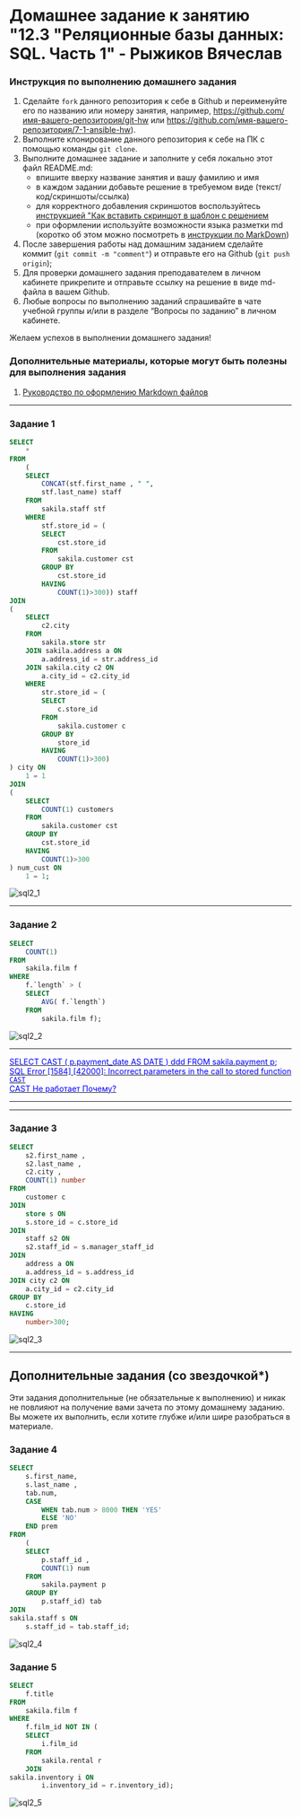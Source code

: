 # Домашнее задание к занятию "12.3 "Реляционные базы данных: SQL. Часть 1" - Рыжиков Вячеслав


### Инструкция по выполнению домашнего задания

   1. Сделайте `fork` данного репозитория к себе в Github и переименуйте его по названию или номеру занятия, например, https://github.com/имя-вашего-репозитория/git-hw или  https://github.com/имя-вашего-репозитория/7-1-ansible-hw).
   2. Выполните клонирование данного репозитория к себе на ПК с помощью команды `git clone`.
   3. Выполните домашнее задание и заполните у себя локально этот файл README.md:
      - впишите вверху название занятия и вашу фамилию и имя
      - в каждом задании добавьте решение в требуемом виде (текст/код/скриншоты/ссылка)
      - для корректного добавления скриншотов воспользуйтесь [инструкцией "Как вставить скриншот в шаблон с решением](https://github.com/netology-code/sys-pattern-homework/blob/main/screen-instruction.md)
      - при оформлении используйте возможности языка разметки md (коротко об этом можно посмотреть в [инструкции  по MarkDown](https://github.com/netology-code/sys-pattern-homework/blob/main/md-instruction.md))
   4. После завершения работы над домашним заданием сделайте коммит (`git commit -m "comment"`) и отправьте его на Github (`git push origin`);
   5. Для проверки домашнего задания преподавателем в личном кабинете прикрепите и отправьте ссылку на решение в виде md-файла в вашем Github.
   6. Любые вопросы по выполнению заданий спрашивайте в чате учебной группы и/или в разделе “Вопросы по заданию” в личном кабинете.
   
Желаем успехов в выполнении домашнего задания!
   
### Дополнительные материалы, которые могут быть полезны для выполнения задания

1. [Руководство по оформлению Markdown файлов](https://gist.github.com/Jekins/2bf2d0638163f1294637#Code)

---

### Задание 1

```sql
SELECT
	*
FROM
	(
	SELECT
		CONCAT(stf.first_name , " ",
		stf.last_name) staff
	FROM
		sakila.staff stf
	WHERE
		stf.store_id = (
		SELECT
			cst.store_id
		FROM
			sakila.customer cst
		GROUP BY
			cst.store_id
		HAVING
			COUNT(1)>300)) staff
JOIN 
(
	SELECT
		c2.city
	FROM
		sakila.store str
	JOIN sakila.address a ON
		a.address_id = str.address_id
	JOIN sakila.city c2 ON
		a.city_id = c2.city_id
	WHERE
		str.store_id = (
		SELECT
			c.store_id
		FROM
			sakila.customer c
		GROUP BY
			store_id
		HAVING
			COUNT(1)>300)
) city ON
	1 = 1
JOIN
(
	SELECT
		COUNT(1) customers
	FROM
		sakila.customer cst
	GROUP BY
		cst.store_id
	HAVING
		COUNT(1)>300
) num_cust ON
	1 = 1;
```

![sql2_1](img/sql2_1.png)


---

### Задание 2

```sql
SELECT
	COUNT(1)
FROM
	sakila.film f
WHERE
	f.`length` > (
	SELECT
		AVG( f.`length`)
	FROM
		sakila.film f);
```

![sql2_2](img/sql2_2.png)


************
<ins><span style="color:blue">
SELECT CAST ( p.payment_date  AS DATE ) ddd FROM sakila.payment p; <br> 
SQL Error [1584] [42000]: Incorrect parameters in the call to stored function `CAST` <br> 
CAST Не работает Почему?</span></ins>
************

---

### Задание 3

```sql
SELECT
	s2.first_name ,
	s2.last_name ,
	c2.city ,
	COUNT(1) number
FROM 
	customer c
JOIN
	store s ON
	s.store_id = c.store_id
JOIN  
	staff s2 ON
	s2.staff_id = s.manager_staff_id
JOIN 
	address a ON
	a.address_id = s.address_id
JOIN city c2 ON
	a.city_id = c2.city_id
GROUP BY
	c.store_id
HAVING
	number>300;

```

![sql2_3](img/sql2_3_corr.png)

---
## Дополнительные задания (со звездочкой*)


Эти задания дополнительные (не обязательные к выполнению) и никак не повлияют на получение вами зачета по этому домашнему заданию. Вы можете их выполнить, если хотите глубже и/или шире разобраться в материале.


### Задание 4

```sql
SELECT
	s.first_name,
	s.last_name ,
	tab.num,
	CASE
		WHEN tab.num > 8000 THEN 'YES'
		ELSE 'NO'
	END prem
FROM
	(
	SELECT
		p.staff_id ,
		COUNT(1) num
	FROM
		sakila.payment p
	GROUP BY
		p.staff_id) tab
JOIN 
sakila.staff s ON
	s.staff_id = tab.staff_id;
```

![sql2_4](img/sql2_4.png)


### Задание 5


```sql
SELECT
	f.title
FROM
	sakila.film f
WHERE
	f.film_id NOT IN (
	SELECT
		i.film_id
	FROM
		sakila.rental r
	JOIN 
sakila.inventory i ON
		i.inventory_id = r.inventory_id);
```

![sql2_5](img/sql2_5.png)



	
